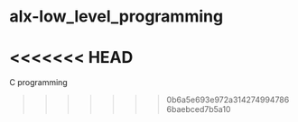 # alx-low_level_programming
<<<<<<< HEAD
=======
C programming
>>>>>>> 0b6a5e693e972a3142749947866baebced7b5a10
